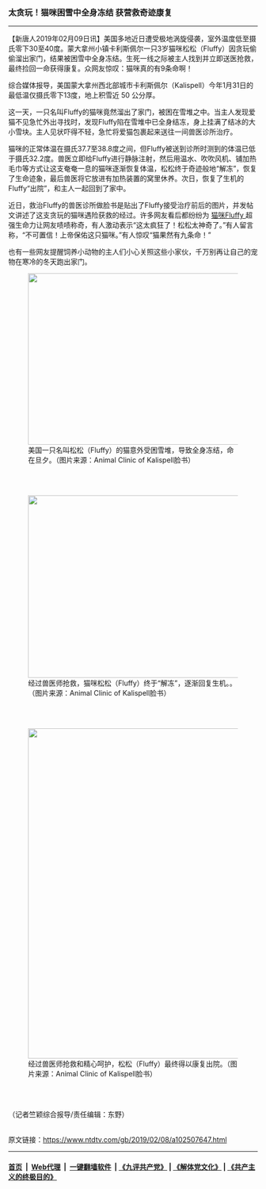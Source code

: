 ### 太贪玩！猫咪困雪中全身冻结 获营救奇迹康复
------------------------

<div class="post_content">
 <p>
  【新唐人2019年02月09日讯】美国多地近日遭受极地涡旋侵袭，室外温度低至摄氏零下30至40度。蒙大拿州小镇卡利斯佩尔一只3岁猫咪松松（Fluffy）因贪玩偷偷溜出家门，结果被困雪中全身冻结。生死一线之际被主人找到并立即送医抢救，最终捡回一命获得康复。众网友惊叹：猫咪真的有9条命啊！
 </p>
 <p>
  综合媒体报导，美国蒙大拿州西北部城市卡利斯佩尔（Kalispell）今年1月31日的最低温仅摄氏零下13度，地上积雪近 50 公分厚。
 </p>
 <p>
  这一天，一只名叫Fluffy的猫咪竟然溜出了家门，被困在雪堆之中。当主人发现爱猫不见急忙外出寻找时，发现Fluffy陷在雪堆中已全身结冻，身上挂满了结冰的大小雪块。主人见状吓得不轻，急忙将爱猫包裹起来送往一间兽医诊所治疗。
 </p>
 <p>
  猫咪的正常体温在摄氏37.7至38.8度之间，但Fluffy被送到诊所时测到的体温已低于摄氏32.2度。兽医立即给Fluffy进行静脉注射，然后用温水、吹吹风机、铺加热毛巾等方式让这支奄奄一息的猫咪逐渐恢复体温，松松终于奇迹般地“解冻”，恢复了生命迹象，最后兽医将它放进有加热装置的窝里休养。次日，恢复了生机的Fluffy“出院”，和主人一起回到了家中。
 </p>
 <p>
  近日，救治Fluffy的兽医诊所做脸书是贴出了Fluffy接受治疗前后的图片，并发帖文讲述了这支贪玩的猫咪遇险获救的经过。许多网友看后都纷纷为
  <a href="https://www.ntdtv.com/gb/猫咪fluffy.htm">
   猫咪Fluffy
  </a>
  超强生命力让网友啧啧称奇，有人激动表示“这太疯狂了！松松太神奇了。”有人留言称，“不可置信！上帝保佑这只猫咪。”有人惊叹“猫果然有九条命！”
 </p>
 <p>
  也有一些网友提醒饲养小动物的主人们小心关照这些小家伙，千万别再让自己的宠物在寒冷的冬天跑出家门。
 </p>
 <figure class="wp-caption alignnone" id="attachment_102507652" style="max-width: 600px">
  <img alt="" class="size-medium wp-image-102507652" height="346" src="https://www.ntdtv.com/assets/uploads/2019/02/bing-dong-mao-600x346.jpg" width="600">
   <br/><figcaption class="wp-caption-text">
    美国一只名叫松松（Fluffy）的猫意外受困雪堆，导致全身冻结，命在旦夕。（图片来源：Animal Clinic of Kalispell脸书）
   </figcaption><br/>
  </img>
 </figure><br/>
 <figure class="wp-caption alignnone" id="attachment_102507653" style="max-width: 600px">
  <img alt="" class="size-medium wp-image-102507653" height="368" src="https://www.ntdtv.com/assets/uploads/2019/02/yan-yan-yi-xi-600x368.jpg" width="600"/>
  <br/><figcaption class="wp-caption-text">
   经过兽医师抢救，猫咪松松（Fluffy）终于“解冻”，逐渐回复生机。。（图片来源：Animal Clinic of Kalispell脸书）
  </figcaption><br/>
 </figure><br/>
 <figure class="wp-caption alignnone" id="attachment_102507655" style="max-width: 500px">
  <img alt="" class="size-full wp-image-102507655" height="666" src="https://www.ntdtv.com/assets/uploads/2019/02/mao-mi-de-jiu.jpg" width="500"/>
  <br/><figcaption class="wp-caption-text">
   经过兽医师抢救和精心呵护，松松（Fluffy）最终得以康复出院。（图片来源：Animal Clinic of Kalispell脸书）
  </figcaption><br/>
 </figure><br/>
 <p>
  （记者竺颖综合报导/责任编辑：东野）
 </p>
 <div class="single_ad">
 </div>
</div>

<br/>原文链接：https://www.ntdtv.com/gb/2019/02/08/a102507647.html


------------------------
#### [首页](https://github.com/gfw-breaker/banned-news/blob/master/README.md) &nbsp;|&nbsp; [Web代理](https://github.com/labour-camp/helloworld) &nbsp;|&nbsp; [一键翻墙软件](https://github.com/gfw-breaker/nogfw/blob/master/README.md) &nbsp;| [《九评共产党》](https://github.com/gfw-breaker/9ping.md/blob/master/README.md#九评之一评共产党是什么) | [《解体党文化》](https://github.com/gfw-breaker/jtdwh.md/blob/master/README.md) | [《共产主义的终极目的》](https://github.com/gfw-breaker/gczydzjmd.md/blob/master/README.md)

